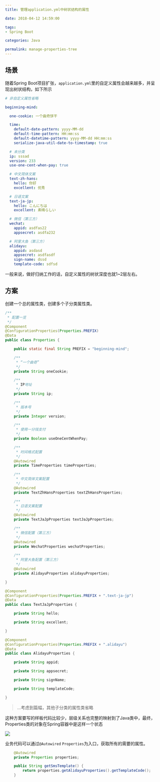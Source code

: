 ```yaml
---
title: 管理application.yml中树状结构的属性

date: 2018-04-12 14:59:00

tags:
- Spring Boot

categories: Java

permalink: manage-properties-tree
---
```


## 场景

随着Spring Boot项目扩张，`application.yml`里的自定义属性会越来越多，并呈现出树状结构，如下所示

~~~yaml
# 非自定义属性省略

beginning-mind:

  one-cookie: 一个曲奇饼干

  time:
    default-date-pattern: yyyy-MM-dd
    default-time-pattern: HH:mm:ss
    default-datetime-pattern: yyyy-MM-dd HH:mm:ss
    serialize-java-util-date-to-timestamp: true

  # 未分类
  ip: sssad
  version: 233
  use-one-cent-when-pay: true

  # 中文简体文案
  text-zh-hans:
    hello: 你好
    excellent: 优秀

  # 日语文案
  text-ja-jp:
    hello: こんにちは
    excellent: 素晴らしい

  # 微信（第三方）
  wechat:
    appid: asdfas22
    appsecret: asdfa232

  # 阿里大鱼（第三方）
  alidayu:
    appid: asdasd
    appsecret: asdfasdf
    sign-name: dssd
    template-code: sdfsd
~~~

一般来说，做好归纳工作的话，自定义属性的树状深度也就1~2层左右。

## 方案

创建一个总的属性类，创建多个子分类属性类。

~~~java
/**
 * 配置一览
 */
@Component
@ConfigurationProperties(Properties.PREFIX)
@Data
public class Properties {

    public static final String PREFIX = "beginning-mind";

    /**
     * “一个曲奇”
     */
    private String oneCookie;

    /**
     * IP地址
     */
    private String ip;

    /**
     * 版本号
     */
    private Integer version;

    /**
     * 使用一分钱支付
     */
    private Boolean useOneCentWhenPay;

    /**
     * 时间格式配置
     */
    @Autowired
    private TimeProperties timeProperties;

    /**
     * 中文简体文案配置
     */
    @Autowired
    private TextZhHansProperties textZhHansProperties;

    /**
     * 日语文案配置
     */
    @Autowired
    private TextJaJpProperties textJaJpProperties;

    /**
     * 微信配置（第三方）
     */
    @Autowired
    private WechatProperties wechatProperties;

    /**
     * 阿里大鱼配置（第三方）
     */
    @Autowired
    private AlidayuProperties alidayuProperties;

}
~~~

~~~java
@Component
@ConfigurationProperties(Properties.PREFIX + ".text-ja-jp")
@Data
public class TextJaJpProperties {

    private String hello;

    private String excellent;

}
~~~

~~~java
@Component
@ConfigurationProperties(Properties.PREFIX + ".alidayu")
@Data
public class AlidayuProperties {

    private String appid;

    private String appsecret;

    private String signName;

    private String templateCode;

}
~~~

> ...考虑到篇幅，其他子分类的属性类省略

这种方案要写的样板代码比较少，层级关系也完整的映射到了Java类中，最终，Properties类的对象在Spring容器中是这样一个状态

![](/images/2018041201.png)



业务代码可以通过`@Autowired` `Properties`为入口，获取所有的需要的属性。

~~~java
	@Autowired
	private Properties properties;

	public String getSmsTemplate() {
        return properties.getAlidayuProperties().getTemplateCode();
	}
~~~

